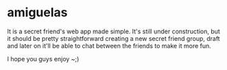 # amiguelas

It is a secret friend's web app made simple. 
It's still under construction, but it should be pretty straightforward creating a new secret friend group, 
draft and later on it'll be able to chat between the friends to make it more fun.

I hope you guys enjoy ~;)
